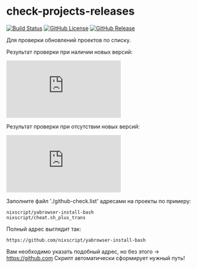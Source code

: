 # check-projects-releases

[![Build Status](https://travis-ci.org/nixscript/check-projects-releases.svg?branch=master)](https://travis-ci.org/nixscript/check-projects-releases)
[![GitHub License](https://img.shields.io/github/license/nixscript/check-projects-releases.svg)](https://github.com/nixscript/check-projects-releases/blob/master/LICENSE.md)
[![GitHub Release](https://img.shields.io/github/release/nixscript/check-projects-releases.svg)](https://github.com/nixscript/check-projects-releases/releases)

Для проверки обновлений проектов по списку.

Результат проверки при наличии новых версий:

![Screenshot](https://nc.grigrus.ru/index.php/apps/files_sharing/ajax/publicpreview.php?x=1920&y=593&a=true&file=new_release.png&t=uJrwSoSlPKxqysK&scalingup=0)

Результат проверки при отсутствии новых версий:

![Screenshot](https://nc.grigrus.ru/index.php/apps/files_sharing/ajax/publicpreview.php?x=1920&y=593&a=true&file=no_release.png&t=OcMUfQIW1T2lymE&scalingup=0)

Заполните файл './github-check.list' адресами на проекты по примеру:
```
nixscript/yabrowser-install-bash
nixscript/cheat.sh_plus_trans
```
Полный адрес выглядит так:
```
https://github.com/nixscript/yabrowser-install-bash
```
Вам необходимо указать подобный адрес, но без этого -> https://github.com
Скрипт автоматически сформирует нужный путь!
